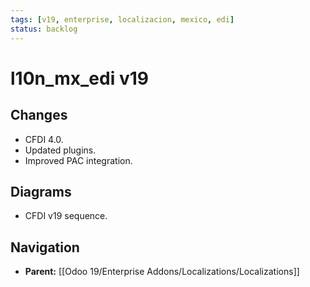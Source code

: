 ```yaml
---
tags: [v19, enterprise, localizacion, mexico, edi]
status: backlog
---
```

# l10n_mx_edi v19

## Changes
- CFDI 4.0.
- Updated plugins.
- Improved PAC integration.

## Diagrams
- CFDI v19 sequence.






## Navigation
- **Parent:** [[Odoo 19/Enterprise Addons/Localizations/Localizations]]
